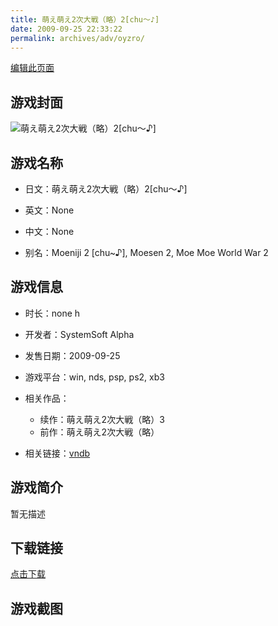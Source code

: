 ```yaml
---
title: 萌え萌え2次大戦（略）2[chu～♪]
date: 2009-09-25 22:33:22
permalink: archives/adv/oyzro/
---
```

[编辑此页面](https://github.com/ACG-3/ADV3-source/blob/main/source/_posts/%E8%90%8C%E3%81%88%E8%90%8C%E3%81%882%E6%AC%A1%E5%A4%A7%E6%88%A6%EF%BC%88%E7%95%A5%EF%BC%892%5Bchu%EF%BD%9E%E2%99%AA%5D.md)

## 游戏封面

![萌え萌え2次大戦（略）2[chu～♪]](https://pan.timero.xyz/d/onedrive/img_lib_001/%E8%90%8C%E3%81%88%E8%90%8C%E3%81%882%E6%AC%A1%E5%A4%A7%E6%88%A6%EF%BC%88%E7%95%A5%EF%BC%892%5Bchu%EF%BD%9E%E2%99%AA%5D_cover.avif)


## 游戏名称

- 日文：萌え萌え2次大戦（略）2[chu～♪]
- 英文：None
- 中文：None

- 别名：Moeniji 2 [chu~♪], Moesen 2, Moe Moe World War 2


## 游戏信息

- 时长：none h
- 开发者：SystemSoft Alpha
- 发售日期：2009-09-25
- 游戏平台：win, nds, psp, ps2, xb3
- 相关作品：
   - 续作：萌え萌え2次大戦（略）3
   - 前作：萌え萌え2次大戦（略）

- 相关链接：[vndb](https://vndb.org/v23548)


## 游戏简介

暂无描述


## 下载链接

[点击下载](https://pan.timero.xyz/onedrive/adv_lib_001/%E8%90%8C%E3%81%88%E8%90%8C%E3%81%882%E6%AC%A1%E5%A4%A7%E6%88%A6%EF%BC%88%E7%95%A5%EF%BC%892%5Bchu%EF%BD%9E%E2%99%AA%5D)


## 游戏截图


